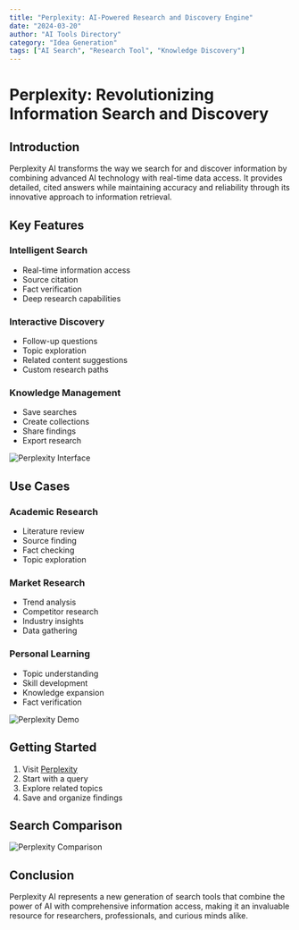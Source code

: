 ```yaml
---
title: "Perplexity: AI-Powered Research and Discovery Engine"
date: "2024-03-20"
author: "AI Tools Directory"
category: "Idea Generation"
tags: ["AI Search", "Research Tool", "Knowledge Discovery"]
---
```


# Perplexity: Revolutionizing Information Search and Discovery

## Introduction

Perplexity AI transforms the way we search for and discover information by combining advanced AI technology with real-time data access. It provides detailed, cited answers while maintaining accuracy and reliability through its innovative approach to information retrieval.

## Key Features

### Intelligent Search
- Real-time information access
- Source citation
- Fact verification
- Deep research capabilities

### Interactive Discovery
- Follow-up questions
- Topic exploration
- Related content suggestions
- Custom research paths

### Knowledge Management
- Save searches
- Create collections
- Share findings
- Export research

![Perplexity Interface](/imgs/perplexity/interface.jpg)

## Use Cases

### Academic Research
- Literature review
- Source finding
- Fact checking
- Topic exploration

### Market Research
- Trend analysis
- Competitor research
- Industry insights
- Data gathering

### Personal Learning
- Topic understanding
- Skill development
- Knowledge expansion
- Fact verification

![Perplexity Demo](/imgs/perplexity/demo.jpg)

## Getting Started

1. Visit [Perplexity](https://perplexity.ai)
2. Start with a query
3. Explore related topics
4. Save and organize findings

## Search Comparison

![Perplexity Comparison](/imgs/perplexity/comparison.jpg)

## Conclusion

Perplexity AI represents a new generation of search tools that combine the power of AI with comprehensive information access, making it an invaluable resource for researchers, professionals, and curious minds alike. 
